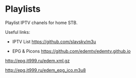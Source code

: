 # Playlists
Playlist IPTV chanels for home STB.

Useful links:
- IPTV List 
https://github.com/slavsky/m3u

- EPG & Picons 
https://github.com/edemtv/edemtv.github.io

http://epg.it999.ru/edem.xml.gz

http://epg.it999.ru/edem_epg_ico.m3u8
